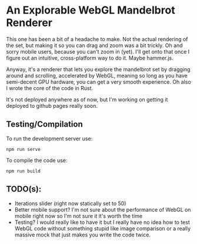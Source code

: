 # An Explorable WebGL Mandelbrot Renderer

This one has been a bit of a headache to make. Not the actual rendering of the set, but making it so you can drag and zoom was a bit trickly. Oh and sorry mobile users, because you can't zoom in (yet). I'll get onto that once I figure out an intuitive, cross-platform way to do it. Maybe hammer.js.

Anyway, it's a renderer that lets you explore the mandelbrot set by dragging around and scrolling, accelerated by WebGL, meaning so long as you have semi-decent GPU hardware, you can get a very smooth experience. Oh also I wrote the core of the code in Rust.

It's not deployed anywhere as of now, but I'm working on getting it deployed to github pages really soon.

## Testing/Compilation
To run the development server use:
```
npm run serve
```

To compile the code use:
```
npm run build
```

## TODO(s):

- Iterations slider (right now statically set to 50)
- Better mobile support? I'm not sure about the performance of WebGL on mobile right now so I'm not sure it it's worth the time
- Testing? I would really like to have it but I really have no idea how to test WebGL code without something stupid like image comparison or a really massive mock that just makes you write the code twice.
